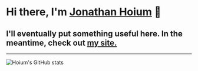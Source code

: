 # Hi there, I'm [Jonathan Hoium][linkedin] 👋

## I'll eventually put something useful here. In the meantime, check out [my site.][website]

<!--
**hoium/hoium** is a ✨ _special_ ✨ repository because its `README.md` (this file) appears on your GitHub profile.

Here are some ideas to get you started:

- 🔭 I’m currently working on ...
- 🌱 I’m currently learning ...
- 👯 I’m looking to collaborate on ...
- 🤔 I’m looking for help with ...
- 💬 Ask me about ...
- 📫 How to reach me: ...
- 😄 Pronouns: ...
- ⚡ Fun fact: ...
-->

---
![Hoium's GitHub stats](https://github-readme-stats.vercel.app/api?username=hoium&count_private=true&show_icons=true&theme=noctis_minimus&custom_title=hoium%27s%20GitHub%20Stats)

<!-- Sites -->
[website]: http://www.hoium.me
[linkedin]: https://www.linkedin.com/in/hoium/
